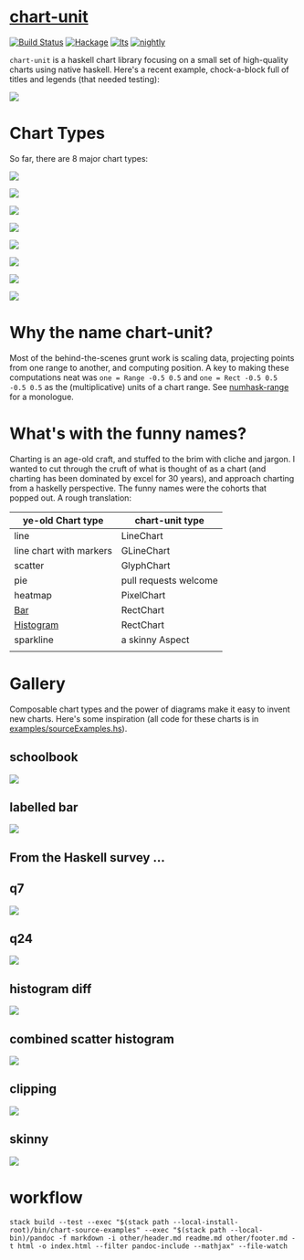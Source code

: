 [chart-unit](https://github.com/tonyday567/chart-unit)
===

[![Build Status](https://travis-ci.org/tonyday567/chart-unit.svg)](https://travis-ci.org/tonyday567/chart-unit) [![Hackage](https://img.shields.io/hackage/v/chart-unit.svg)](https://hackage.haskell.org/package/chart-unit) [![lts](https://www.stackage.org/package/chart-unit/badge/lts)](http://stackage.org/lts/package/chart-unit) [![nightly](https://www.stackage.org/package/chart-unit/badge/nightly)](http://stackage.org/nightly/package/chart-unit)

`chart-unit` is a haskell chart library focusing on a small set of high-quality charts using native haskell. Here's a recent example, chock-a-block full of titles and legends (that needed testing):

![](other/mainExample.svg)

Chart Types
===

So far, there are 8 major chart types:

![](other/textHudExample.svg)

![](other/glyphHudExample.svg)

![](other/lglyphHudExample.svg)

![](other/lineHudExample.svg)

![](other/glineHudExample.svg)

![](other/rectHudExample.svg)

![](other/pixelHudExample.svg)

![](other/arrowHudExample.svg)

Why the name chart-unit?
===

Most of the behind-the-scenes grunt work is scaling data, projecting points from one range to another, and computing position.  A key to making these computations neat was `one = Range -0.5 0.5` and `one = Rect -0.5 0.5 -0.5 0.5` as the (multiplicative) units of a chart range.  See [numhask-range](https://github.com/tonyday567/numhask-range) for a monologue.

What's with the funny names?
===

Charting is an age-old craft, and stuffed to the brim with cliche and jargon.  I wanted to cut through the cruft of what is thought of as a chart (and charting has been dominated by excel for 30 years), and approach charting from a haskelly perspective.  The funny names were the cohorts that popped out.  A rough translation:


| ye-old Chart type                                    | chart-unit type       |
|------------------------------------------------------|-----------------------|
| line                                                 | LineChart             |
| line chart with markers                              | GLineChart            |
| scatter                                              | GlyphChart            |
| pie                                                  | pull requests welcome |
| heatmap                                              | PixelChart            |
| [Bar](https://en.wikipedia.org/wiki/Bar_chart)       | RectChart             |
| [Histogram](https://en.wikipedia.org/wiki/Histogram) | RectChart             |
| sparkline                                            | a skinny Aspect       |
|                                                      |                       |

Gallery
===

Composable chart types and the power of diagrams make it easy to invent new charts.  Here's some inspiration (all code for these charts is in [examples/sourceExamples.hs](https://github.com/tonyday567/chart-unit/blob/master/examples/sourceExamples.hs)).

schoolbook
---

![](other/schoolbookExample.svg)

labelled bar
---

![](other/labelledBarExample.svg)


From the Haskell survey ...
---

q7
---

![](other/q7Example.svg)


q24
---

![](other/q24Example.svg)




histogram diff
---

![](other/histDiffExample.svg)


combined scatter histogram
---

![](other/scatterHistExample.svg)


clipping
---

![](other/clippingExample.svg)

skinny
---

![](other/skinnyExample.svg)

workflow
===

~~~
stack build --test --exec "$(stack path --local-install-root)/bin/chart-source-examples" --exec "$(stack path --local-bin)/pandoc -f markdown -i other/header.md readme.md other/footer.md -t html -o index.html --filter pandoc-include --mathjax" --file-watch
~~~
